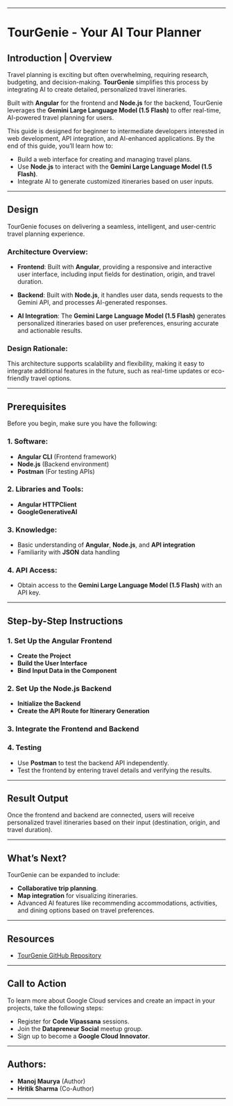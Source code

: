 
---

# **TourGenie - Your AI Tour Planner**

## **Introduction | Overview**

Travel planning is exciting but often overwhelming, requiring research, budgeting, and decision-making. **TourGenie** simplifies this process by integrating AI to create detailed, personalized travel itineraries. 

Built with **Angular** for the frontend and **Node.js** for the backend, TourGenie leverages the **Gemini Large Language Model (1.5 Flash)** to offer real-time, AI-powered travel planning for users.

This guide is designed for beginner to intermediate developers interested in web development, API integration, and AI-enhanced applications. By the end of this guide, you’ll learn how to:

- Build a web interface for creating and managing travel plans.
- Use **Node.js** to interact with the **Gemini Large Language Model (1.5 Flash)**.
- Integrate AI to generate customized itineraries based on user inputs.

---

## **Design**

TourGenie focuses on delivering a seamless, intelligent, and user-centric travel planning experience.

### **Architecture Overview:**

- **Frontend**: Built with **Angular**, providing a responsive and interactive user interface, including input fields for destination, origin, and travel duration.
  
- **Backend**: Built with **Node.js**, it handles user data, sends requests to the Gemini API, and processes AI-generated responses.

- **AI Integration**: The **Gemini Large Language Model (1.5 Flash)** generates personalized itineraries based on user preferences, ensuring accurate and actionable results.

### **Design Rationale:**

This architecture supports scalability and flexibility, making it easy to integrate additional features in the future, such as real-time updates or eco-friendly travel options.

---

## **Prerequisites**

Before you begin, make sure you have the following:

### **1. Software:**
- **Angular CLI** (Frontend framework)
- **Node.js** (Backend environment)
- **Postman** (For testing APIs)

### **2. Libraries and Tools:**
- **Angular HTTPClient**
- **GoogleGenerativeAI**

### **3. Knowledge:**
- Basic understanding of **Angular**, **Node.js**, and **API integration**
- Familiarity with **JSON** data handling

### **4. API Access:**
- Obtain access to the **Gemini Large Language Model (1.5 Flash)** with an API key.

---

## **Step-by-Step Instructions**

### **1. Set Up the Angular Frontend**

- **Create the Project**
- **Build the User Interface**
- **Bind Input Data in the Component**

### **2. Set Up the Node.js Backend**

- **Initialize the Backend**
- **Create the API Route for Itinerary Generation**

### **3. Integrate the Frontend and Backend**

### **4. Testing**

- Use **Postman** to test the backend API independently.
- Test the frontend by entering travel details and verifying the results.

---

## **Result Output**

Once the frontend and backend are connected, users will receive personalized travel itineraries based on their input (destination, origin, and travel duration).

---

## **What’s Next?**

TourGenie can be expanded to include:

- **Collaborative trip planning**.
- **Map integration** for visualizing itineraries.
- Advanced AI features like recommending accommodations, activities, and dining options based on travel preferences.

---

## **Resources**

- [TourGenie GitHub Repository](https://github.com/devhritikjs/TourGenie/tree/main)

---

## **Call to Action**

To learn more about Google Cloud services and create an impact in your projects, take the following steps:

- Register for **Code Vipassana** sessions.
- Join the **Datapreneur Social** meetup group.
- Sign up to become a **Google Cloud Innovator**.

---

## **Authors:**

- **Manoj Maurya** (Author)
- **Hritik Sharma** (Co-Author)

---



